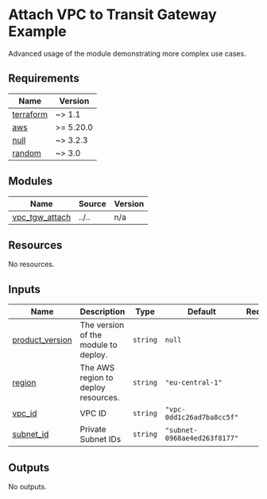 # Attach VPC to Transit Gateway Example

Advanced usage of the module demonstrating more complex use cases.

<!-- BEGINNING OF PRE-COMMIT-TERRAFORM DOCS HOOK -->
## Requirements

| Name | Version |
|------|---------|
| <a name="requirement_terraform"></a> [terraform](#requirement\_terraform) | ~> 1.1 |
| <a name="requirement_aws"></a> [aws](#requirement\_aws) | >= 5.20.0 |
| <a name="requirement_null"></a> [null](#requirement\_null) | ~> 3.2.3 |
| <a name="requirement_random"></a> [random](#requirement\_random) | ~> 3.0 |

## Modules

| Name | Source | Version |
|------|--------|---------|
| <a name="module_complete_vpc"></a> [vpc\_tgw\_attach](#module\_complete\_vpc) | ../.. | n/a |

## Resources

No resources.

## Inputs

| Name | Description | Type | Default | Required |
|------|-------------|------|---------|:--------:|
| <a name="input_product_version"></a> [product\_version](#input\_product\_version) | The version of the module to deploy. | `string` | `null` | no |
| <a name="input_region"></a> [region](#input\_region) | The AWS region to deploy resources. | `string` | `"eu-central-1"` | no |
| <a name="input_vpc_id"></a> [vpc\_id](#input\_vpc\_id) | VPC ID | `string` | `"vpc-0dd1c26ad7ba8cc5f"` | no |
| <a name="input_subnet_ids"></a> [subnet\_id](#input\_vpc\_id) | Private Subnet IDs | `string` | `"subnet-0968ae4ed263f8177"` | no |

## Outputs

No outputs.
<!-- END OF PRE-COMMIT-TERRAFORM DOCS HOOK -->
